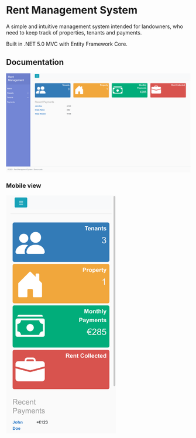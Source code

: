 # Rent Management System

A simple and intuitive management system intended for landowners, who need to keep track of properties, tenants and payments.

Built in .NET 5.0 MVC with Entity Framework Core.

## Documentation

<img src="./Documentation/Images/pc_home_index.png" width=800>

### Mobile view

<img src="./Documentation/Images/mobile_home_index.png" width=300>
